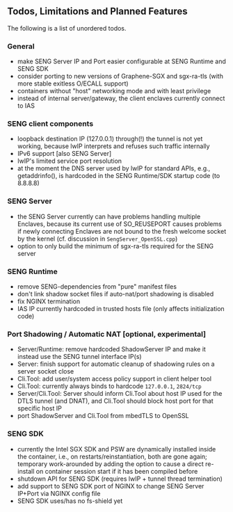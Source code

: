 ## Todos, Limitations and Planned Features

The following is a list of unordered todos.

### General
* make SENG Server IP and Port easier configurable at SENG Runtime and SENG SDK
* consider porting to new versions of Graphene-SGX and sgx-ra-tls (with more stable exitless O/ECALL support)
* containers without "host" networking mode and with least privilege
* instead of internal server/gateway, the client enclaves currently connect to IAS


### SENG client components
* loopback destination IP (127.0.0.1) through(!) the tunnel is not yet working, because lwIP interprets and refuses such traffic internally
* IPv6 support [also SENG Server]
* lwIP's limited service port resolution
* at the moment the DNS server used by lwIP for standard APIs, e.g., getaddrinfo(), is hardcoded in the SENG Runtime/SDK startup code (to 8.8.8.8)


### SENG Server
* the SENG Server currently can have problems handling multiple Enclaves, because its current use of SO_REUSEPORT causes problems if newly connecting Enclaves are not bound to the fresh welcome socket by the kernel (cf. discussion in `SengServer_OpenSSL.cpp`)
* option to only build the minimum of sgx-ra-tls required for the SENG server


### SENG Runtime
* remove SENG-dependencies from "pure" manifest files
* don't link shadow socket files if auto-nat/port shadowing is disabled
* fix NGINX termination
* IAS IP currently hardcoded in trusted hosts file (only affects initialization code)


### Port Shadowing / Automatic NAT [optional, experimental]
* Server/Runtime: remove hardcoded ShadowServer IP and make it instead use the SENG tunnel interface IP(s)
* Server: finish support for automatic cleanup of shadowing rules on a server socket close
* Cli.Tool: add user/system access policy support in client helper tool
* Cli.Tool: currently always binds to hardcode `127.0.0.1`, `2824/tcp`
* Server/Cli.Tool: Server should inform Cli.Tool about host IP used for the DTLS tunnel (and DNAT), and Cli.Tool should block host port for that specific host IP
* port ShadowServer and Cli.Tool from mbedTLS to OpenSSL


### SENG SDK
* currently the Intel SGX SDK and PSW are dynamically installed inside the container, i.e., on restarts/reinstantiation, both are gone again; temporary work-arounded by adding the option to cause a direct re-install on container session start if it has been compiled before
* shutdown API for SENG SDK (requires lwIP + tunnel thread termination)
* add support to SENG SDK port of NGINX to change SENG Server IP+Port via NGINX config file
* SENG SDK uses/has no fs-shield yet
